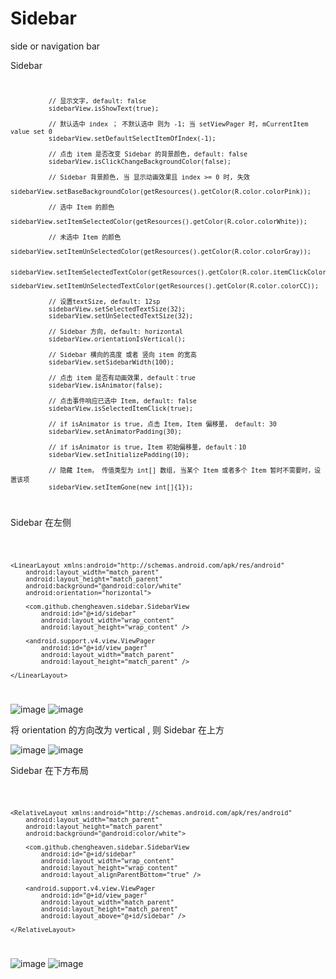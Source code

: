 # Sidebar
side or navigation bar

Sidebar
<code>

              // 显示文字, default: false
              sidebarView.isShowText(true);
              
              // 默认选中 index ； 不默认选中 则为 -1; 当 setViewPager 时, mCurrentItem value set 0
              sidebarView.setDefaultSelectItemOfIndex(-1);
        
              // 点击 item 是否改变 Sidebar 的背景颜色, default: false
              sidebarView.isClickChangeBackgroundColor(false);
               
              // Sidebar 背景颜色, 当 显示动画效果且 index >= 0 时, 失效
              sidebarView.setBaseBackgroundColor(getResources().getColor(R.color.colorPink));
          
              // 选中 Item 的颜色
              sidebarView.setItemSelectedColor(getResources().getColor(R.color.colorWhite));
        
              // 未选中 Item 的颜色
              sidebarView.setItemUnSelectedColor(getResources().getColor(R.color.colorGray));
        
              sidebarView.setItemSelectedTextColor(getResources().getColor(R.color.itemClickColor));
              sidebarView.setItemUnSelectedTextColor(getResources().getColor(R.color.colorCC));

              // 设置textSize, default: 12sp
              sidebarView.setSelectedTextSize(32);
              sidebarView.setUnSelectedTextSize(32);

              // Sidebar 方向, default: horizontal
              sidebarView.orientationIsVertical();
        
              // Sidebar 横向的高度 或者 竖向 item 的宽高
              sidebarView.setSidebarWidth(100);
        
              // 点击 item 是否有动画效果, default：true
              sidebarView.isAnimator(false);
        
              // 点击事件响应已选中 Item, default: false
              sidebarView.isSelectedItemClick(true);
        
              // if isAnimator is true, 点击 Item, Item 偏移量， default: 30
              sidebarView.setAnimatorPadding(30);
        
              // if isAnimator is true, Item 初始偏移量, default：10
              sidebarView.setInitializePadding(10);
        
              // 隐藏 Item， 传值类型为 int[] 数组, 当某个 Item 或者多个 Item 暂时不需要时，设置该项
              sidebarView.setItemGone(new int[]{1});
              
</code>
            
Sidebar 在左侧

<code>

    <LinearLayout xmlns:android="http://schemas.android.com/apk/res/android"
        android:layout_width="match_parent"
        android:layout_height="match_parent"
        android:background="@android:color/white"
        android:orientation="horizontal">
        
        <com.github.chengheaven.sidebar.SidebarView
            android:id="@+id/sidebar"
            android:layout_width="wrap_content"
            android:layout_height="wrap_content" />
        
        <android.support.v4.view.ViewPager
            android:id="@+id/view_pager"
            android:layout_width="match_parent"
            android:layout_height="match_parent" />
        
    </LinearLayout>
    
</code>

![image](http://github.com/heavencheng/Sidebar/images/3.gif)         ![image](http://github.com/heavencheng/Sidebar/images/3-1.gif)

将 orientation 的方向改为 vertical , 则 Sidebar 在上方

![image](http://github.com/heavencheng/Sidebar/images/2.gif)         ![image](http://github.com/heavencheng/Sidebar/images/2-1.gif)
        
Sidebar 在下方布局

<code>

    <RelativeLayout xmlns:android="http://schemas.android.com/apk/res/android"
        android:layout_width="match_parent"
        android:layout_height="match_parent"
        android:background="@android:color/white">
        
        <com.github.chengheaven.sidebar.SidebarView
            android:id="@+id/sidebar"
            android:layout_width="wrap_content"
            android:layout_height="wrap_content"
            android:layout_alignParentBottom="true" />
        
        <android.support.v4.view.ViewPager
            android:id="@+id/view_pager"
            android:layout_width="match_parent"
            android:layout_height="match_parent"
            android:layout_above="@+id/sidebar" />
        
    </RelativeLayout>
    
</code>

![image](http://github.com/heavencheng/Sidebar/images/1.gif)         ![image](http://github.com/heavencheng/Sidebar/images/1-1.gif)